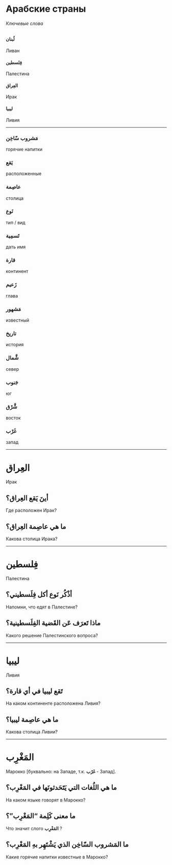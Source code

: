 # Арабские страны 



###### Ключевые слова

#### **لُبنان** 

Ливан



#### **فِلسطين**

Палестина



#### **العِراق**

Ирак



#### **ليبيا** 

Ливия



---



### **مَشروب سّاخِن**

горячие напитки



### **يَقع**

расположенные



### **عاصِمة**

столица



### **نَوع**

тип / вид



### **تَسمِية** 

дать имя



### **قارة**

континент



### **زَعيم**

глава

### 

### **مَشهور**

известный



### **تاريخ**

история



### **شَّمال**

север



### **جَنوب**

юг



### **شَّرْق**

восток



### **غَرْب**

запад

---



# **العِراق**

Ирак



## **أينَ يَقع العِراق؟**

Где расположен Ирак?



## **ما هي عاصِمة العِراق؟**

Какова столица Ирака?

----



# **فِلسطين**

Палестина



## **أذْكُر نَوع أكل فِلَسطيني؟**

Напомни, что едят в Палестине?



## **ماذا تَعرَف عَن القَضية الفِلَسطينية؟**

Какого решение Палестинского вопроса?

----



# **ليبيا**

Ливия



## **تَقع ليبيا في أي قارة؟**

На каком континенте расположена Ливия?



## **ما هي عاصِمة ليبيا؟**

Какова столица Ливии?

----



# **المَغْرِب**

Марокко [буквально: на Западе, т.к. **غَرْب** - Запад].



## **ما هي اللُغات التي يَتَحَدثونَها في المَغْرِب؟**

На каком языке говорят в Марокко?



## **ما معنى كَلِمة “المَغْرِب”؟**

Что значит слого **المَغْرِب** ?      



## **ما المَشروب السّاخِن الذي يَشْتَهِر بهِ المَغْرِب؟**

Какие горячие напитки известные в Марокко?



### 